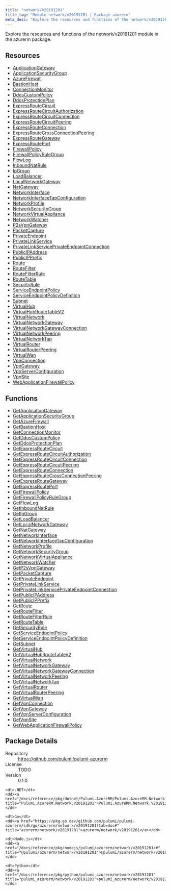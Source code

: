 ```yaml
---
title: "network/v20191201"
title_tag: "Module network/v20191201 | Package azurerm"
meta_desc: "Explore the resources and functions of the network/v20191201 module in the azurerm package."
---
```


<!-- WARNING: this file was generated by Pulumi Docs Generator. -->
<!-- Do not edit by hand unless you're certain you know what you are doing! -->

Explore the resources and functions of the network/v20191201 module in the azurerm package.

<h2 id="resources">Resources</h2>
<ul class="api">
    <li><a href="applicationgateway" title="ApplicationGateway"><span class="symbol resource"></span>ApplicationGateway</a></li>
    <li><a href="applicationsecuritygroup" title="ApplicationSecurityGroup"><span class="symbol resource"></span>ApplicationSecurityGroup</a></li>
    <li><a href="azurefirewall" title="AzureFirewall"><span class="symbol resource"></span>AzureFirewall</a></li>
    <li><a href="bastionhost" title="BastionHost"><span class="symbol resource"></span>BastionHost</a></li>
    <li><a href="connectionmonitor" title="ConnectionMonitor"><span class="symbol resource"></span>ConnectionMonitor</a></li>
    <li><a href="ddoscustompolicy" title="DdosCustomPolicy"><span class="symbol resource"></span>DdosCustomPolicy</a></li>
    <li><a href="ddosprotectionplan" title="DdosProtectionPlan"><span class="symbol resource"></span>DdosProtectionPlan</a></li>
    <li><a href="expressroutecircuit" title="ExpressRouteCircuit"><span class="symbol resource"></span>ExpressRouteCircuit</a></li>
    <li><a href="expressroutecircuitauthorization" title="ExpressRouteCircuitAuthorization"><span class="symbol resource"></span>ExpressRouteCircuitAuthorization</a></li>
    <li><a href="expressroutecircuitconnection" title="ExpressRouteCircuitConnection"><span class="symbol resource"></span>ExpressRouteCircuitConnection</a></li>
    <li><a href="expressroutecircuitpeering" title="ExpressRouteCircuitPeering"><span class="symbol resource"></span>ExpressRouteCircuitPeering</a></li>
    <li><a href="expressrouteconnection" title="ExpressRouteConnection"><span class="symbol resource"></span>ExpressRouteConnection</a></li>
    <li><a href="expressroutecrossconnectionpeering" title="ExpressRouteCrossConnectionPeering"><span class="symbol resource"></span>ExpressRouteCrossConnectionPeering</a></li>
    <li><a href="expressroutegateway" title="ExpressRouteGateway"><span class="symbol resource"></span>ExpressRouteGateway</a></li>
    <li><a href="expressrouteport" title="ExpressRoutePort"><span class="symbol resource"></span>ExpressRoutePort</a></li>
    <li><a href="firewallpolicy" title="FirewallPolicy"><span class="symbol resource"></span>FirewallPolicy</a></li>
    <li><a href="firewallpolicyrulegroup" title="FirewallPolicyRuleGroup"><span class="symbol resource"></span>FirewallPolicyRuleGroup</a></li>
    <li><a href="flowlog" title="FlowLog"><span class="symbol resource"></span>FlowLog</a></li>
    <li><a href="inboundnatrule" title="InboundNatRule"><span class="symbol resource"></span>InboundNatRule</a></li>
    <li><a href="ipgroup" title="IpGroup"><span class="symbol resource"></span>IpGroup</a></li>
    <li><a href="loadbalancer" title="LoadBalancer"><span class="symbol resource"></span>LoadBalancer</a></li>
    <li><a href="localnetworkgateway" title="LocalNetworkGateway"><span class="symbol resource"></span>LocalNetworkGateway</a></li>
    <li><a href="natgateway" title="NatGateway"><span class="symbol resource"></span>NatGateway</a></li>
    <li><a href="networkinterface" title="NetworkInterface"><span class="symbol resource"></span>NetworkInterface</a></li>
    <li><a href="networkinterfacetapconfiguration" title="NetworkInterfaceTapConfiguration"><span class="symbol resource"></span>NetworkInterfaceTapConfiguration</a></li>
    <li><a href="networkprofile" title="NetworkProfile"><span class="symbol resource"></span>NetworkProfile</a></li>
    <li><a href="networksecuritygroup" title="NetworkSecurityGroup"><span class="symbol resource"></span>NetworkSecurityGroup</a></li>
    <li><a href="networkvirtualappliance" title="NetworkVirtualAppliance"><span class="symbol resource"></span>NetworkVirtualAppliance</a></li>
    <li><a href="networkwatcher" title="NetworkWatcher"><span class="symbol resource"></span>NetworkWatcher</a></li>
    <li><a href="p2svpngateway" title="P2sVpnGateway"><span class="symbol resource"></span>P2sVpnGateway</a></li>
    <li><a href="packetcapture" title="PacketCapture"><span class="symbol resource"></span>PacketCapture</a></li>
    <li><a href="privateendpoint" title="PrivateEndpoint"><span class="symbol resource"></span>PrivateEndpoint</a></li>
    <li><a href="privatelinkservice" title="PrivateLinkService"><span class="symbol resource"></span>PrivateLinkService</a></li>
    <li><a href="privatelinkserviceprivateendpointconnection" title="PrivateLinkServicePrivateEndpointConnection"><span class="symbol resource"></span>PrivateLinkServicePrivateEndpointConnection</a></li>
    <li><a href="publicipaddress" title="PublicIPAddress"><span class="symbol resource"></span>PublicIPAddress</a></li>
    <li><a href="publicipprefix" title="PublicIPPrefix"><span class="symbol resource"></span>PublicIPPrefix</a></li>
    <li><a href="route" title="Route"><span class="symbol resource"></span>Route</a></li>
    <li><a href="routefilter" title="RouteFilter"><span class="symbol resource"></span>RouteFilter</a></li>
    <li><a href="routefilterrule" title="RouteFilterRule"><span class="symbol resource"></span>RouteFilterRule</a></li>
    <li><a href="routetable" title="RouteTable"><span class="symbol resource"></span>RouteTable</a></li>
    <li><a href="securityrule" title="SecurityRule"><span class="symbol resource"></span>SecurityRule</a></li>
    <li><a href="serviceendpointpolicy" title="ServiceEndpointPolicy"><span class="symbol resource"></span>ServiceEndpointPolicy</a></li>
    <li><a href="serviceendpointpolicydefinition" title="ServiceEndpointPolicyDefinition"><span class="symbol resource"></span>ServiceEndpointPolicyDefinition</a></li>
    <li><a href="subnet" title="Subnet"><span class="symbol resource"></span>Subnet</a></li>
    <li><a href="virtualhub" title="VirtualHub"><span class="symbol resource"></span>VirtualHub</a></li>
    <li><a href="virtualhubroutetablev2" title="VirtualHubRouteTableV2"><span class="symbol resource"></span>VirtualHubRouteTableV2</a></li>
    <li><a href="virtualnetwork" title="VirtualNetwork"><span class="symbol resource"></span>VirtualNetwork</a></li>
    <li><a href="virtualnetworkgateway" title="VirtualNetworkGateway"><span class="symbol resource"></span>VirtualNetworkGateway</a></li>
    <li><a href="virtualnetworkgatewayconnection" title="VirtualNetworkGatewayConnection"><span class="symbol resource"></span>VirtualNetworkGatewayConnection</a></li>
    <li><a href="virtualnetworkpeering" title="VirtualNetworkPeering"><span class="symbol resource"></span>VirtualNetworkPeering</a></li>
    <li><a href="virtualnetworktap" title="VirtualNetworkTap"><span class="symbol resource"></span>VirtualNetworkTap</a></li>
    <li><a href="virtualrouter" title="VirtualRouter"><span class="symbol resource"></span>VirtualRouter</a></li>
    <li><a href="virtualrouterpeering" title="VirtualRouterPeering"><span class="symbol resource"></span>VirtualRouterPeering</a></li>
    <li><a href="virtualwan" title="VirtualWan"><span class="symbol resource"></span>VirtualWan</a></li>
    <li><a href="vpnconnection" title="VpnConnection"><span class="symbol resource"></span>VpnConnection</a></li>
    <li><a href="vpngateway" title="VpnGateway"><span class="symbol resource"></span>VpnGateway</a></li>
    <li><a href="vpnserverconfiguration" title="VpnServerConfiguration"><span class="symbol resource"></span>VpnServerConfiguration</a></li>
    <li><a href="vpnsite" title="VpnSite"><span class="symbol resource"></span>VpnSite</a></li>
    <li><a href="webapplicationfirewallpolicy" title="WebApplicationFirewallPolicy"><span class="symbol resource"></span>WebApplicationFirewallPolicy</a></li>
</ul>

<h2 id="functions">Functions</h2>
<ul class="api">
    <li><a href="getapplicationgateway" title="GetApplicationGateway"><span class="symbol function"></span>GetApplicationGateway</a></li>
    <li><a href="getapplicationsecuritygroup" title="GetApplicationSecurityGroup"><span class="symbol function"></span>GetApplicationSecurityGroup</a></li>
    <li><a href="getazurefirewall" title="GetAzureFirewall"><span class="symbol function"></span>GetAzureFirewall</a></li>
    <li><a href="getbastionhost" title="GetBastionHost"><span class="symbol function"></span>GetBastionHost</a></li>
    <li><a href="getconnectionmonitor" title="GetConnectionMonitor"><span class="symbol function"></span>GetConnectionMonitor</a></li>
    <li><a href="getddoscustompolicy" title="GetDdosCustomPolicy"><span class="symbol function"></span>GetDdosCustomPolicy</a></li>
    <li><a href="getddosprotectionplan" title="GetDdosProtectionPlan"><span class="symbol function"></span>GetDdosProtectionPlan</a></li>
    <li><a href="getexpressroutecircuit" title="GetExpressRouteCircuit"><span class="symbol function"></span>GetExpressRouteCircuit</a></li>
    <li><a href="getexpressroutecircuitauthorization" title="GetExpressRouteCircuitAuthorization"><span class="symbol function"></span>GetExpressRouteCircuitAuthorization</a></li>
    <li><a href="getexpressroutecircuitconnection" title="GetExpressRouteCircuitConnection"><span class="symbol function"></span>GetExpressRouteCircuitConnection</a></li>
    <li><a href="getexpressroutecircuitpeering" title="GetExpressRouteCircuitPeering"><span class="symbol function"></span>GetExpressRouteCircuitPeering</a></li>
    <li><a href="getexpressrouteconnection" title="GetExpressRouteConnection"><span class="symbol function"></span>GetExpressRouteConnection</a></li>
    <li><a href="getexpressroutecrossconnectionpeering" title="GetExpressRouteCrossConnectionPeering"><span class="symbol function"></span>GetExpressRouteCrossConnectionPeering</a></li>
    <li><a href="getexpressroutegateway" title="GetExpressRouteGateway"><span class="symbol function"></span>GetExpressRouteGateway</a></li>
    <li><a href="getexpressrouteport" title="GetExpressRoutePort"><span class="symbol function"></span>GetExpressRoutePort</a></li>
    <li><a href="getfirewallpolicy" title="GetFirewallPolicy"><span class="symbol function"></span>GetFirewallPolicy</a></li>
    <li><a href="getfirewallpolicyrulegroup" title="GetFirewallPolicyRuleGroup"><span class="symbol function"></span>GetFirewallPolicyRuleGroup</a></li>
    <li><a href="getflowlog" title="GetFlowLog"><span class="symbol function"></span>GetFlowLog</a></li>
    <li><a href="getinboundnatrule" title="GetInboundNatRule"><span class="symbol function"></span>GetInboundNatRule</a></li>
    <li><a href="getipgroup" title="GetIpGroup"><span class="symbol function"></span>GetIpGroup</a></li>
    <li><a href="getloadbalancer" title="GetLoadBalancer"><span class="symbol function"></span>GetLoadBalancer</a></li>
    <li><a href="getlocalnetworkgateway" title="GetLocalNetworkGateway"><span class="symbol function"></span>GetLocalNetworkGateway</a></li>
    <li><a href="getnatgateway" title="GetNatGateway"><span class="symbol function"></span>GetNatGateway</a></li>
    <li><a href="getnetworkinterface" title="GetNetworkInterface"><span class="symbol function"></span>GetNetworkInterface</a></li>
    <li><a href="getnetworkinterfacetapconfiguration" title="GetNetworkInterfaceTapConfiguration"><span class="symbol function"></span>GetNetworkInterfaceTapConfiguration</a></li>
    <li><a href="getnetworkprofile" title="GetNetworkProfile"><span class="symbol function"></span>GetNetworkProfile</a></li>
    <li><a href="getnetworksecuritygroup" title="GetNetworkSecurityGroup"><span class="symbol function"></span>GetNetworkSecurityGroup</a></li>
    <li><a href="getnetworkvirtualappliance" title="GetNetworkVirtualAppliance"><span class="symbol function"></span>GetNetworkVirtualAppliance</a></li>
    <li><a href="getnetworkwatcher" title="GetNetworkWatcher"><span class="symbol function"></span>GetNetworkWatcher</a></li>
    <li><a href="getp2svpngateway" title="GetP2sVpnGateway"><span class="symbol function"></span>GetP2sVpnGateway</a></li>
    <li><a href="getpacketcapture" title="GetPacketCapture"><span class="symbol function"></span>GetPacketCapture</a></li>
    <li><a href="getprivateendpoint" title="GetPrivateEndpoint"><span class="symbol function"></span>GetPrivateEndpoint</a></li>
    <li><a href="getprivatelinkservice" title="GetPrivateLinkService"><span class="symbol function"></span>GetPrivateLinkService</a></li>
    <li><a href="getprivatelinkserviceprivateendpointconnection" title="GetPrivateLinkServicePrivateEndpointConnection"><span class="symbol function"></span>GetPrivateLinkServicePrivateEndpointConnection</a></li>
    <li><a href="getpublicipaddress" title="GetPublicIPAddress"><span class="symbol function"></span>GetPublicIPAddress</a></li>
    <li><a href="getpublicipprefix" title="GetPublicIPPrefix"><span class="symbol function"></span>GetPublicIPPrefix</a></li>
    <li><a href="getroute" title="GetRoute"><span class="symbol function"></span>GetRoute</a></li>
    <li><a href="getroutefilter" title="GetRouteFilter"><span class="symbol function"></span>GetRouteFilter</a></li>
    <li><a href="getroutefilterrule" title="GetRouteFilterRule"><span class="symbol function"></span>GetRouteFilterRule</a></li>
    <li><a href="getroutetable" title="GetRouteTable"><span class="symbol function"></span>GetRouteTable</a></li>
    <li><a href="getsecurityrule" title="GetSecurityRule"><span class="symbol function"></span>GetSecurityRule</a></li>
    <li><a href="getserviceendpointpolicy" title="GetServiceEndpointPolicy"><span class="symbol function"></span>GetServiceEndpointPolicy</a></li>
    <li><a href="getserviceendpointpolicydefinition" title="GetServiceEndpointPolicyDefinition"><span class="symbol function"></span>GetServiceEndpointPolicyDefinition</a></li>
    <li><a href="getsubnet" title="GetSubnet"><span class="symbol function"></span>GetSubnet</a></li>
    <li><a href="getvirtualhub" title="GetVirtualHub"><span class="symbol function"></span>GetVirtualHub</a></li>
    <li><a href="getvirtualhubroutetablev2" title="GetVirtualHubRouteTableV2"><span class="symbol function"></span>GetVirtualHubRouteTableV2</a></li>
    <li><a href="getvirtualnetwork" title="GetVirtualNetwork"><span class="symbol function"></span>GetVirtualNetwork</a></li>
    <li><a href="getvirtualnetworkgateway" title="GetVirtualNetworkGateway"><span class="symbol function"></span>GetVirtualNetworkGateway</a></li>
    <li><a href="getvirtualnetworkgatewayconnection" title="GetVirtualNetworkGatewayConnection"><span class="symbol function"></span>GetVirtualNetworkGatewayConnection</a></li>
    <li><a href="getvirtualnetworkpeering" title="GetVirtualNetworkPeering"><span class="symbol function"></span>GetVirtualNetworkPeering</a></li>
    <li><a href="getvirtualnetworktap" title="GetVirtualNetworkTap"><span class="symbol function"></span>GetVirtualNetworkTap</a></li>
    <li><a href="getvirtualrouter" title="GetVirtualRouter"><span class="symbol function"></span>GetVirtualRouter</a></li>
    <li><a href="getvirtualrouterpeering" title="GetVirtualRouterPeering"><span class="symbol function"></span>GetVirtualRouterPeering</a></li>
    <li><a href="getvirtualwan" title="GetVirtualWan"><span class="symbol function"></span>GetVirtualWan</a></li>
    <li><a href="getvpnconnection" title="GetVpnConnection"><span class="symbol function"></span>GetVpnConnection</a></li>
    <li><a href="getvpngateway" title="GetVpnGateway"><span class="symbol function"></span>GetVpnGateway</a></li>
    <li><a href="getvpnserverconfiguration" title="GetVpnServerConfiguration"><span class="symbol function"></span>GetVpnServerConfiguration</a></li>
    <li><a href="getvpnsite" title="GetVpnSite"><span class="symbol function"></span>GetVpnSite</a></li>
    <li><a href="getwebapplicationfirewallpolicy" title="GetWebApplicationFirewallPolicy"><span class="symbol function"></span>GetWebApplicationFirewallPolicy</a></li>
</ul>

<h2 id="package-details">Package Details</h2>
<dl class="package-details">
	<dt>Repository</dt>
	<dd><a href="https://github.com/pulumi/pulumi-azurerm">https://github.com/pulumi/pulumi-azurerm</a></dd>
	<dt>License</dt>
	<dd>TODO</dd>
	<dt>Version</dt>
	<dd>0.1.0</dd>
</dl>



<dl class="tabular">

    <dt>.NET</dt>
    <dd><a href="/docs/reference/pkg/dotnet/Pulumi.AzureRM/Pulumi.AzureRM.Network.V20191201.html" title="Pulumi.AzureRM.Network.V20191201">Pulumi.AzureRM.Network.V20191201</a></dd>

    <dt>Go</dt>
    <dd><a href="https://pkg.go.dev/github.com/pulumi/pulumi-azurerm/sdk/go/azurerm/network/v20191201?tab=doc#" title="azurerm/network/v20191201">azurerm/network/v20191201</a></dd>

    <dt>Node.js</dt>
    <dd><a href="/docs/reference/pkg/nodejs/pulumi/azurerm/network/v20191201/#" title="@pulumi/azurerm/network/v20191201">@pulumi/azurerm/network/v20191201</a></dd>

    <dt>Python</dt>
    <dd><a href="/docs/reference/pkg/python/pulumi_azurerm/network/v20191201" title="pulumi_azurerm/network/v20191201">pulumi_azurerm/network/v20191201</a></dd>

</dl>

